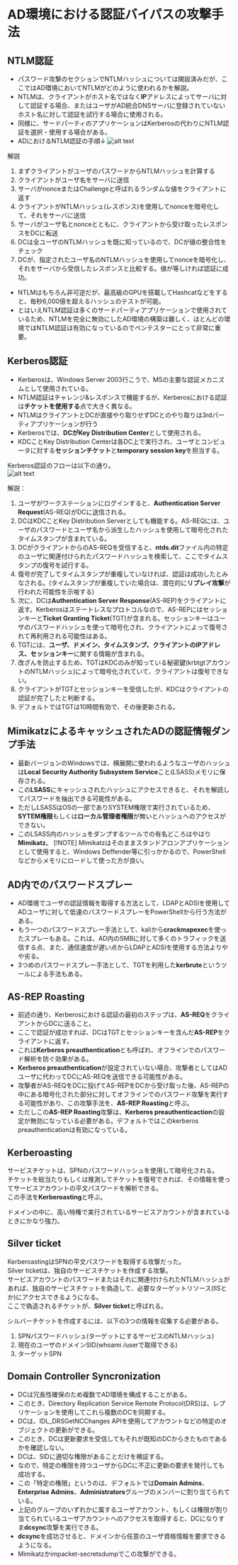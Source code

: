 # AD環境における認証バイパスの攻撃手法

## NTLM認証
- パスワード攻撃のセクションでNTLMハッシュについては開設済みだが、ここではAD環境においてNTLMがどのように使われるかを解説。
- NTLMは、クライアントがホスト名ではなく**IP**アドレスによってサーバに対して認証する場合、またはユーザがAD統合DNSサーバに登録されていないホスト名に対して認証を試行する場合に使用される。
- 同様に、サードパーティのアプリケーションはKerberosの代わりにNTLM認証を選択・使用する場合がある。
- ADにおけるNTLM認証の手順↓
![alt text](image.png)  
  
解説  
1. まずクライアントがユーザのパスワードからNTLMハッシュを計算する
2. クライアントがユーザ名をサーバに送信
3. サーバがnonceまたはChallengeと呼ばれるランダムな値をクライアントに返す
4. クライアントがNTLMハッシュ(レスポンス)を使用してnonceを暗号化して、それをサーバに送信
5. サーバがユーザ名とnonceとともに、クライアントから受け取ったレスポンスをDCに転送
6. DCは全ユーザのNTLMハッシュを既に知っているので、DCが値の整合性をチェック
7. DCが、指定されたユーザ名のNTLMハッシュを使用してnonceを暗号化し、それをサーバから受信したレスポンスと比較する。値が等しければ認証に成功。
  
  
- NTLMはもちろん非可逆だが、最高級のGPUを搭載してHashcatなどをすると、毎秒6,000億を超えるハッシュのテストが可能。
- とはいえNTLM認証は多くのサードパーティアプリケーションで使用されているため、NTLMを完全に無効にしたAD環境の構築は難しく、ほとんどの環境ではNTLM認証は有効になっているのでペンテスターにとって非常に重要。



## Kerberos認証
- Kerberosは、Windows Server 2003行こうで、MSの主要な認証メカニズムとして使用されている。
- NTLM認証はチャレンジ&レスポンスで機能するが、Kerberosにおける認証は**チケットを使用する**点で大きく異なる。
- NTLMはクライアントとDCが直接やり取りせずDCとのやり取りは3rdパーティアプリケーションが行う
- Kerberosでは、**DCがKey Distribution Center**として使用される。
- KDCことKey Distribution Centerは各DC上で実行され、ユーザとコンピュータに対する**セッションチケット**と**temporary session key**を担当する。
  
  
Kerberos認証のフローは以下の通り。  
![alt text](image2.png)  
  
解説：  
1. ユーザがワークステーションにログインすると、**Authentication Server Request**(AS-REQ)がDCに送信される。
2. DCはKDCことKey Distribution Serverとしても機能する。AS-REQには、ユーザのパスワードとユーザ名から派生したハッシュを使用して暗号化されたタイムスタンプが含まれている。
3. DCがクライアントからのAS-REQを受信すると、**ntds.dit**ファイル内の特定のユーザに関連付けられたパスワードハッシュを検索して、ここでタイムスタンプの復号を試行する。
4. 復号が完了してタイムスタンプが重複していなければ、認証は成功したとみなされる。(タイムスタンプが重複していた場合は、潜在的に**リプレイ攻撃**が行われた可能性を示唆する)
5. 次に、DCは**Authentication Server Response**(AS-REP)をクライアントに返す。Kerberosはステートレスなプロトコルなので、AS-REPにはセッションキーと**Ticket Granting Ticket**(TGT)が含まれる。セッションキーはユーザのパスワードハッシュを使って暗号化され、クライアントによって復号されて再利用される可能性はある。
6. TGTには、**ユーザ、ドメイン、タイムスタンプ、クライアントのIPアドレス、セッションキー**に関する情報が含まれる。
7. 改ざんを防止するため、TGTはKDCのみが知っている秘密鍵(krbtgtアカウントのNTLMハッシュ)によって暗号化されていて、クライアントは復号できない。
8. クライアントがTGTとセッションキーを受信したが、KDCはクライアントの認証が完了したと判断する。
9. デフォルトではTGTは10時間有効で、その後更新される。


## MimikatzによるキャッシュされたADの認証情報ダンプ手法

- 最新バージョンのWindowsでは、横展開に使われるようなユーザのハッシュは**Local Security Authority Subsystem Service**こと(LSASS)メモリに保存される。
- この**LSASS**にキャッシュされたハッシュにアクセスできると、それを解読してパスワードを抽出できる可能性がある。
- ただしLSASSはOSの一部でありSYSTEM権限で実行されているため、**SYTEM権限**もしくは**ローカル管理者権限**が無いとハッシュへのアクセスができない。
- このLSASS内のハッシュをダンプするツールでの有名どころはやはり**Mimikatz**。
 [!NOTE] Mimikatzはそのままスタンドアロンアプリケーションとして使用すると、Windows Deffender等に引っかかるので、PowerShellなどからメモリにロードして使った方が良い。

 ## AD内でのパスワードスプレー
- AD環境でユーザの認証情報を取得する方法として、LDAPとADSIを使用してADユーザに対して低速のパスワードスプレーをPowerShellから行う方法がある。
- もう一つのパスワードスプレー手法として、kaliから**crackmapexec**を使ったスプレーもある。これは、AD内のSMBに対して多くのトラフィックを送信する点、また、通信速度が遅い点からLDAPとADSIを使用する方法よりやや劣る。
- 3つめのパスワードスプレー手法として、TGTを利用した**kerbrute**というツールによる手法もある。

## AS-REP Roasting

- 前述の通り、Kerberosにおける認証の最初のステップは、**AS-REQ**をクライアントからDCに送ること。  
- ここで認証が成功すれば、DCはTGTとセッションキーを含んだ**AS-REP**をクライアントに返す。
- これは**Kerberos preauthentication**とも呼ばれ、オフラインでのパスワード解析を防ぐ効果がある。
- **Kerberos preauthentication**が設定されていない場合、攻撃者としてはADユーザに代わってDCにAS-REQを送信できる可能性がある。
- 攻撃者がAS-REQをDCに投げてAS-REPをDCから受け取った後、AS-REPの中にある暗号化された部分に対してオフラインでのパスワード攻撃を実行する可能性があり、この攻撃手法を、**AS-REP Roasting**と呼ぶ。
- ただしこの**AS-REP Roasting**攻撃は、**Kerberos preauthenticaction**の設定が無効になっている必要がある。デフォルトではこのkerberos preauthenticationは有効になっている。


## Kerberoasting
サービスチケットは、SPNのパスワードハッシュを使用して暗号化される。  
チケットを総当たりもしくは推測してチケットを復号できれば、その情報を使ってサービスアカウントの平文パスワードを解析できる。  
この手法を**Kerberoasting**と呼ぶ。  
  
ドメインの中に、高い特権で実行されているサービスアカウントが含まれているときにかなり強力。

## Silver ticket
KerberoastingはSPNの平文パスワードを取得する攻撃だった。  
Silver ticketは、独自のサービスチケットを作成する攻撃。  
サービスアカウントのパスワードまたはそれに関連付けられたNTLMハッシュがあれば、独自のサービスチケットを偽造して、必要なターゲットリソース(IISとか)にアクセスできるようになる。  
ここで偽造されるチケットが、**Silver ticket**と呼ばれる。  
  
シルバーチケットを作成するには、以下の3つの情報を収集する必要がある。  
1. SPNパスワードハッシュ(ターゲットにするサービスのNTLMハッシュ)
2. 現在のユーザのドメインSID(whoami /userで取得できる)
3. ターゲットSPN

## Domain Controller Syncronization

- DCは冗長性確保のため複数でAD環境を構成することがある。
- このとき、Directory Replication Service Remote Protocol(DRS)は、レプリケーションを使用してこれら複数のDCを同期する。
- DCは、IDL_DRSGetNCChanges APIを使用してアカウントなどの特定のオブジェクトの更新ができる。
- このとき、DCは更新要求を受信してもそれが既知のDCからきたものであるかを確認しない。
- DCは、SIDに適切な権限があることだけを検証する。
- なので、特定の権限を持つユーザからDCに不正に更新の要求を発行しても成功する。
- この「特定の権限」というのは、デフォルトでは**Domain Admins**、**Enterprise Admins**、**Administrators**グループのメンバーに割り当てられている。
- 上記のグループのいずれかに属するユーザアカウント、もしくは権限が割り当てられているユーザアカウントへのアクセスを取得すると、DCになりすま**dcsync**攻撃を実行できる。
- **dcsync**を成功させると、ドメインから任意のユーザ資格情報を要求できるようになる。
- Mimikatzかimpacket-secretsdumpでこの攻撃ができる。
